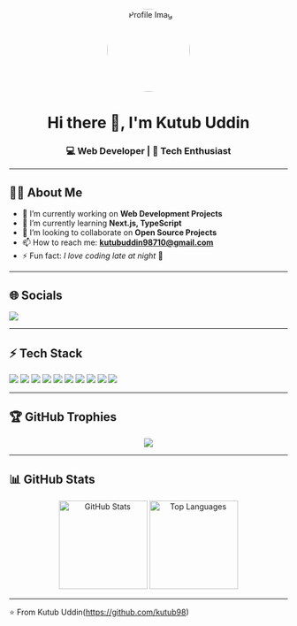 <!-- Banner/Profile Image -->
<p align="center">
  <img src="https://avatars.githubusercontent.com/u/yourgithubid?v=4" width="150px" style="border-radius:50%;" alt="Profile Image"/>
</p>

<h1 align="center">Hi there 👋, I'm Kutub Uddin</h1>
<h3 align="center">💻 Web Developer | 🚀 Tech Enthusiast</h3>

---

## 👨‍💻 About Me
- 🔭 I’m currently working on **Web Development Projects**  
- 🌱 I’m currently learning **Next.js, TypeScript**  
- 👯 I’m looking to collaborate on **Open Source Projects**  
- 📫 How to reach me: **kutubuddin98710@gmail.com**  
- ⚡ Fun fact: *I love coding late at night* 🌙  

---

## 🌐 Socials
<p align="left">
  <a href="https://www.linkedin.com/in/kutubu/"><img src="https://media.licdn.com/media/AAYQAQSOAAgAAQAAAAAAAB-zrMZEDXI2T62PSuT6kpB6qg.png"/></a>
</p>

---

## ⚡ Tech Stack
<p>
  <img src="https://img.shields.io/badge/HTML5-E34F26.svg?&style=for-the-badge&logo=html5&logoColor=white"/> 
  <img src="https://img.shields.io/badge/CSS3-1572B6.svg?&style=for-the-badge&logo=css3&logoColor=white"/>
  <img src="https://img.shields.io/badge/JavaScript-F7DF1E.svg?&style=for-the-badge&logo=javascript&logoColor=black"/>
  <img src="https://img.shields.io/badge/React-61DAFB.svg?&style=for-the-badge&logo=react&logoColor=black"/>
  <img src="https://img.shields.io/badge/Next.js-000000.svg?&style=for-the-badge&logo=next.js&logoColor=white"/>
  <img src="https://img.shields.io/badge/Node.js-339933.svg?&style=for-the-badge&logo=node.js&logoColor=white"/>
  <img src="https://img.shields.io/badge/Express.js-000000.svg?&style=for-the-badge&logo=express&logoColor=white"/>
  <img src="https://img.shields.io/badge/MongoDB-47A248.svg?&style=for-the-badge&logo=mongodb&logoColor=white"/>
  <img src="https://img.shields.io/badge/MySQL-4479A1.svg?&style=for-the-badge&logo=mysql&logoColor=white"/>
  <img src="https://img.shields.io/badge/TailwindCSS-06B6D4.svg?&style=for-the-badge&logo=tailwindcss&logoColor=white"/>
</p>

---

## 🏆 GitHub Trophies
<p align="center">
  <img src="https://github-profile-trophy.vercel.app/?username=yourgithubusername&theme=onedark&row=1&column=6"/>
</p>

---

## 📊 GitHub Stats
<p align="center">
  <img src="https://github-readme-stats.vercel.app/api?username=yourgithubusername&show_icons=true&theme=radical" alt="GitHub Stats" height="160"/>
  <img src="https://github-readme-stats.vercel.app/api/top-langs/?username=yourgithubusername&layout=compact&theme=radical" alt="Top Languages" height="160"/>
</p>

---

⭐️ From Kutub Uddin(https://github.com/kutub98)
